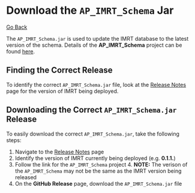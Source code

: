 # Download the `AP_IMRT_Schema` Jar

[Go Back](../../README.md)

The `AP_IMRT_Schema.jar` is used to update the IMRT database to the latest version of the schema.  Details of the **AP_IMRT_Schema** project can be found [here](https://github.com/SmarterApp/AP_IMRT_Schema).

## Finding the Correct Release
To identify the correct `AP_IMRT_Schema.jar` file, look at the [Release Notes](../release_notes.md) page for the version of IMRT being deployed.

## Downloading the Correct `AP_IMRT_Schema.jar` Release
To easily download the correct `AP_IMRT_Schema.jar`, take the following steps:

1. Navigate to the [Release Notes](../release_notes.md) page
2. Identify the version of IMRT currently being deployed (e.g. **0.1.1.**)
3. Follow the link for the `AP_IMRT_Schema` project
	4. **NOTE:** The verison of the `AP_IMRT_Schema` may not be the same as the IMRT version being released
5. On the **GitHub Release** page, download the `AP_IMRT_Schema.jar` file